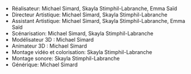 * Réalisateur: Michael Simard, Skayla Stimphil-Labranche, Emma Saïd
* Directeur Artistique: Michael Simard, Skayla Stimphil-Labranche
* Assistant Artistique: Michael Simard, Skayla Stimphil-Labranche, Emma Saïd
* Scénarisation: Michael Simard, Skayla Stimphil-Labranche
* Modélisateur 3D : Michael Simard 
* Animateur 3D : Michael Simard 
* Montage vidéo et colorisation: Skayla Stimphil-Labranche
* Montage sonore: Skayla Stimphil-Labranche
* Générique: Michael Simard 